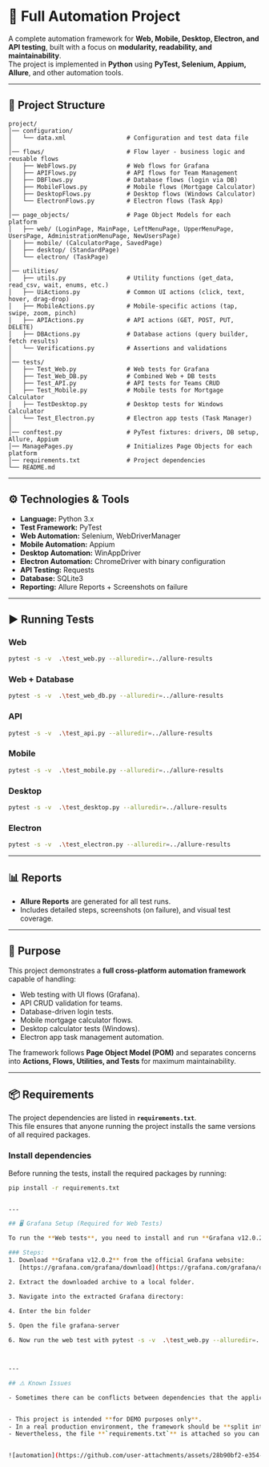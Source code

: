 # 🚀 Full Automation Project

A complete automation framework for **Web, Mobile, Desktop, Electron, and API testing**, built with a focus on **modularity, readability, and maintainability**.  
The project is implemented in **Python** using **PyTest, Selenium, Appium, Allure**, and other automation tools.  

---

## 📂 Project Structure

```
project/
│── configuration/
│   └── data.xml                 # Configuration and test data file
│
│── flows/                       # Flow layer - business logic and reusable flows
│   ├── WebFlows.py              # Web flows for Grafana
│   ├── APIFlows.py              # API flows for Team Management
│   ├── DBFlows.py               # Database flows (login via DB)
│   ├── MobileFlows.py           # Mobile flows (Mortgage Calculator)
│   ├── DesktopFlows.py          # Desktop flows (Windows Calculator)
│   └── ElectronFlows.py         # Electron flows (Task App)
│
│── page_objects/                # Page Object Models for each platform
│   ├── web/ (LoginPage, MainPage, LeftMenuPage, UpperMenuPage, UsersPage, AdministrationMenuPage, NewUsersPage)
│   ├── mobile/ (CalculatorPage, SavedPage)
│   ├── desktop/ (StandardPage)
│   └── electron/ (TaskPage)
│
│── utilities/
│   ├── utils.py                 # Utility functions (get_data, read_csv, wait, enums, etc.)
│   ├── UiActions.py             # Common UI actions (click, text, hover, drag-drop)
│   ├── MobileActions.py         # Mobile-specific actions (tap, swipe, zoom, pinch)
│   ├── APIActions.py            # API actions (GET, POST, PUT, DELETE)
│   ├── DBActions.py             # Database actions (query builder, fetch results)
│   └── Verifications.py         # Assertions and validations
│
│── tests/
│   ├── Test_Web.py              # Web tests for Grafana
│   ├── Test_Web_DB.py           # Combined Web + DB tests
│   ├── Test_API.py              # API tests for Teams CRUD
│   ├── Test_Mobile.py           # Mobile tests for Mortgage Calculator
│   ├── TestDesktop.py           # Desktop tests for Windows Calculator
│   └── Test_Electron.py         # Electron app tests (Task Manager)
│
│── conftest.py                  # PyTest fixtures: drivers, DB setup, Allure, Appium
│── ManagePages.py               # Initializes Page Objects for each platform
│── requirements.txt             # Project dependencies
└── README.md
```

---

## ⚙️ Technologies & Tools
- **Language:** Python 3.x  
- **Test Framework:** PyTest  
- **Web Automation:** Selenium, WebDriverManager  
- **Mobile Automation:** Appium  
- **Desktop Automation:** WinAppDriver  
- **Electron Automation:** ChromeDriver with binary configuration  
- **API Testing:** Requests  
- **Database:** SQLite3  
- **Reporting:** Allure Reports + Screenshots on failure  

---

## ▶️ Running Tests

### Web
```bash
pytest -s -v  .\test_web.py --alluredir=../allure-results
```

### Web + Database
```bash
pytest -s -v  .\test_web_db.py --alluredir=../allure-results
```

### API
```bash
pytest -s -v  .\test_api.py --alluredir=../allure-results
```

### Mobile
```bash
pytest -s -v  .\test_mobile.py --alluredir=../allure-results
```

### Desktop
```bash
pytest -s -v  .\test_desktop.py --alluredir=../allure-results
```

### Electron
```bash
pytest -s -v  .\test_electron.py --alluredir=../allure-results
```

---

## 📊 Reports
- **Allure Reports** are generated for all test runs.  
- Includes detailed steps, screenshots (on failure), and visual test coverage.  

---

## 🎯 Purpose
This project demonstrates a **full cross-platform automation framework** capable of handling:  
- Web testing with UI flows (Grafana).  
- API CRUD validation for teams.  
- Database-driven login tests.  
- Mobile mortgage calculator flows.  
- Desktop calculator tests (Windows).  
- Electron app task management automation.  

The framework follows **Page Object Model (POM)** and separates concerns into **Actions, Flows, Utilities, and Tests** for maximum maintainability.  


---

## 📦 Requirements

The project dependencies are listed in **`requirements.txt`**.  
This file ensures that anyone running the project installs the same versions of all required packages.

### Install dependencies

Before running the tests, install the required packages by running:

```bash
pip install -r requirements.txt


---

## 🖥️ Grafana Setup (Required for Web Tests)

To run the **Web tests**, you need to install and run **Grafana v12.0.2** locally.

### Steps:
1. Download **Grafana v12.0.2** from the official Grafana website:  
   [https://grafana.com/grafana/download](https://grafana.com/grafana/download)

2. Extract the downloaded archive to a local folder.

3. Navigate into the extracted Grafana directory:
  
4. Enter the bin folder

5. Open the file grafana-server

6. Now run the web test with pytest -s -v  .\test_web.py --alluredir=../allure-results



---

## ⚠️ Known Issues

- Sometimes there can be conflicts between dependencies that the applications are using.


- This project is intended **for DEMO purposes only**.  
- In a real production environment, the framework should be **split into separate projects** (Web, API, Mobile, Desktop, Electron, DB) for better scalability and maintainability.  
- Nevertheless, the file **`requirements.txt`** is attached so you can install the exact same library versions and extensions to reproduce the environment on your own system and run the entire test suite consistently.


![automation](https://github.com/user-attachments/assets/28b90bf2-e354-41db-bdfb-2fb04f59339b)

